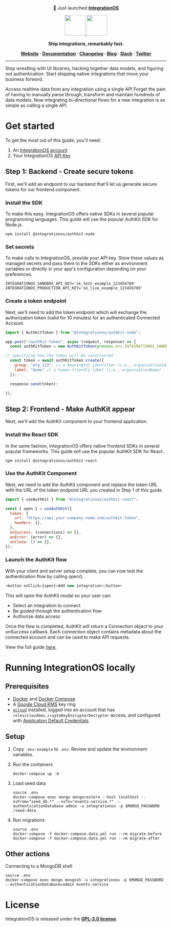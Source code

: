 <p align="center">
📖 Just launched <b><a href="https://www.integrationos.com/">IntegrationOS</a></b>
  <br/>
 </p>

<p align="center">
  <a href="https://integrationos.com">
    <img src="https://assets-global.website-files.com/5f6b97302bb70b93e591d51f/657a3a1aec47c8ec20b396fe_IntegrationOS%20main%20logo-p-500.png#gh-dark-mode-only" height="64px">
    <img src="https://assets.buildable.dev/catalog/social/logo-dark.png#gh-light-mode-only" height="64px">
  </a>
</p>

<p align="center"><b>Ship integrations, remarkably fast.</b></p>

<p align="center">
  <b>
    <a href="https://www.integrationos.com/">Website</a>
    ·
    <a href="https://docs.integrationos.com/docs/quickstart">Documentation</a>
    ·
    <a href="https://www.integrationos.com/changelog">Changelog</a>
    ·
    <a href="https://www.integrationos.com/blog">Blog</a>
    ·
    <a href="https://join.slack.com/t/integrationos-hq/shared_invite/zt-2dm9254tc-Eza~78acJllbP7ZFKuVYjw">Slack</a>
    ·
    <a href="https://twitter.com/integrationos">Twitter</a>
  </b>
</p>

---

Stop wrestling with UI libraries, hacking together data models, and figuring out authentication. Start shipping native integrations that move your business forward.

Access realtime data from any integration using a single API
Forget the pain of having to manually parse through, transform and maintain hundreds of data models. Now integrating bi-directional flows for a new integration is as simple as calling a single API.

# Get started

To get the most out of this guide, you'll need:

1. An [IntegrationOS account](https://app.integrationos.com)
2. Your  IntegrationOS [API Key](https://docs.integrationos.com/docs/glossary#api-key)

## Step 1: Backend - Create secure tokens

First, we'll add an endpoint to our backend that'll let us generate secure tokens for our frontend component.

### Install the SDK

To make this easy, IntegrationOS offers native SDKs in several popular programming languages. This guide will use the popular AuthKit SDK for Node.js.

```shell npm
npm install @integrationos/authkit-node
```

### Set secrets

To make calls to IntegrationOS, provide your API key. Store these values as managed secrets and pass them to the SDKs either as environment variables or directly in your app's configuration depending on your preferences.

```shell
INTEGRATIONOS_SANDBOX_API_KEY='sk_test_example_123456789'
INTEGRATIONOS_PRODUCTION_API_KEY='sk_live_example_123456789'
```

### Create a token endpoint

Next, we'll need to add the token endpoint which will exchange the authorization token (valid for 10 minutes) for an authenticated Connected Account.

```javascript
import { AuthKitToken } from "@integrationos/authkit-node";

app.post("/authkit-token", async (request, response) => {
  const authKitToken = new AuthKitToken(process.env.INTEGRATIONOS_SANDBOX_API_KEY);

// Specifying how the token will be constructed
  const token = await authKitToken.create({
    group: "org_123", // a meaningful identifier (i.e., organizationId)
    label: "Acme" // a human-friendly label (i.e., organizationName)
  });

  response.send(token);

});
```

## Step 2: Frontend - Make AuthKit appear

Next, we'll add the AuthKit component to your frontend application.

### Install the React SDK

In the same fashion, IntegrationOS offers native frontend SDKs in several popular frameworks. This guide will use the popular AuthKit SDK for React.

```shell npm
npm install @integrationos/authkit-react
```

### Use the AuthKit Component

Next, we need to add the AuthKit component and replace the token URL with the URL of the token endpoint URL you created in Step 1 of this guide.

```javascript
import { useAuthKit } from "@integrationos/authkit-react";

const { open } = useAuthKit({
  token: {
    url: "https://api.your-company-name.com/authkit-token",
    headers: {},
  },
  onSuccess: (connections) => {},
  onError: (error) => {},
  onClose: () => {},
});
```

### Launch the AuthKit flow

With your client and server setup complete, you can now test the authentication flow by calling open().

```javascript
<button onClick={open}>Add new integration</button>
```

This will open the AuthKit modal so your user can:

- Select an integration to connect
- Be guided through the authentication flow
- Authorize data access

Once the flow is completed, AuthKit will return a Connection object to your onSuccess callback. Each connection object contains metadata about the connected account and can be used to make API requests.

View the full guide [here](https://docs.integrationos.com/docs/quickstart).

# Running IntegrationOS locally

## Prerequisites

* [Docker](https://docs.docker.com/engine/) and [Docker Compose](https://docs.docker.com/compose/)
* A [Google Cloud KMS](https://cloud.google.com/kms/docs) key ring
* [`gcloud`](https://cloud.google.com/sdk/gcloud) installed, logged into an account that has `roles/cloudkms.cryptoKeyEncrypterDecrypter` access, and configured with [Application Default Credentials](https://cloud.google.com/docs/authentication/provide-credentials-adc)

## Setup

1. Copy `.env-example` to `.env`. Review and update the environment variables.

2. Run the containers

    ```shell
    docker-compose up -d
    ```

3. Load seed data

    ```shell
    source .env
    docker-compose exec mongo mongorestore --host localhost --nsFrom="seed_db.*" --nsTo="events-service.*" --authenticationDatabase admin -u integrationos -p $MONGO_PASSWORD /seed-data
    ```

4. Run migrations

    ```shell
    source .env
    docker-compose -f docker-compose.data.yml run --rm migrate-before
    docker-compose -f docker-compose.data.yml run --rm migrate-after
    ```

## Other actions

Connecting to a MongoDB shell

```shell
source .env
docker-compose exec mongo mongosh -u integrationos -p $MONGO_PASSWORD --authenticationDatabase=admin events-service
```


# License

IntegrationOS is released under the [**GPL-3.0 license**](LICENSE).

